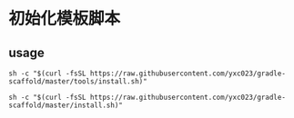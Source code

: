 # 初始化模板脚本

## usage 
```
sh -c "$(curl -fsSL https://raw.githubusercontent.com/yxc023/gradle-scaffold/master/tools/install.sh)"
```

```
sh -c "$(curl -fsSL https://raw.githubusercontent.com/yxc023/gradle-scaffold/master/install.sh)"
```